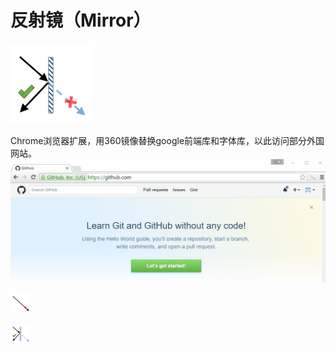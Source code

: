 # 反射镜（Mirror）
![](https://raw.githubusercontent.com/zhongwf/mirror/master/images/logo.png)

Chrome浏览器扩展，用360镜像替换google前端库和字体库，以此访问部分外国网站。
![](https://raw.githubusercontent.com/zhongwf/mirror/master/images/ad.gif)


![](https://raw.githubusercontent.com/zhongwf/mirror/master/images/logo_false.png)


![](https://raw.githubusercontent.com/zhongwf/mirror/master/images/logo_true.png)





